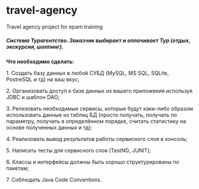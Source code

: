 # travel-agency
Travel agency project for epam training

<H5>Система Турагентство. Заказчик выбирает и оплачивает Тур (отдых, экскурсия, шоппинг).</H5>

<b>Что необходимо сделать:</b>
    <p>1. Создать базу данных в любой СУБД (MySQL, MS SQL, SQLite, PostreSQL и тд) на ваш вкус;</p>
    <p>2. Организовать доступ к базе данных из вашего приложения используя JDBC и шаблон DAO;</p>
    <p>3. Релизовать необходимые сервисы, которые будут каки-либо образом использовать данные из таблиц БД (просто получать, получать по параметру, получать в определённом порядке, считать статистику на основе полученных данных и тд);</p>
    <p>4. Реализовать вывод результатов работы сервисного слоя в консоль;</p>
    <p>5. Написать тесты для сервисного слоя (TestNG, JUNIT);</p>
    <p>6. Классы и интерфейсы должны быть хорошо структурированы по пакетам;</p>
    <p>7. Соблюдать Java Code Conventions.</p>
